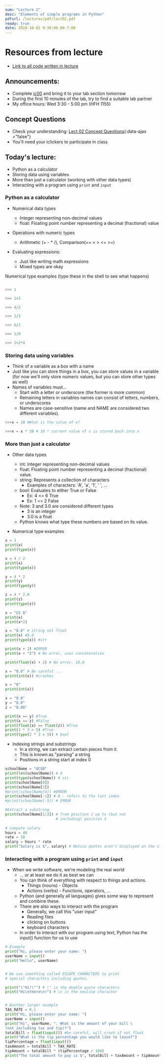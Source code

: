 ```yaml
---
num: "Lecture 2"
desc: "Elements of simple programs in Python"
pdfurl: /lectures/pdf/lect02.pdf
ready: true
date: 2018-10-02 9:30:00.00-7:00
---
```



# Resources from lecture

* [Link to all code written in lecture](https://github.com/ucsb-cs8-f18/cs8-f18-lecture-code)

## Announcements: 

* Complete [ic00](/hwk/ic00) and bring it to your lab section tomorrow
* During the first 10 minutes of the lab, try to find a suitable lab partner 
* My office hours: Wed 3:30 - 5:00 pm (HFH 1155)

## Concept Questions

* Check your understanding: [Lect 02 Concept Questions](lect02-concept.md){:data-ajax ="false"}
* You'll need your iclickers to participate in class


## Today's lecture:

* Python as a calculator
* Storing data using variables
* More than just a calculator (working with other data types)
* Interacting with a program using `print` and `input`
 

### Python as a calculator

* Numerical data types
    - Integer representing non-decimal values
    - float: Floating point number representing a decimal
        (fractional) value
* Operations with numeric types
    - Arithmetic (+ - * /), Comparison(== < > <= >=)

* Evaluating expressions:
    - Just like writing math expressions
    - Mixed types are okay     

Numerical type examples (type these in the shell to see what happens)


```python

>>> 1

>>> 1+2

>>> 4/2

>>> 1/3

>>> 6/2

>>> 1/0

>>> 1+2*4

```
 
### Storing data using variables

* Think of a variable as a box with a name
* Just like you can store things in a box, you can store values in a variable (for now we'll only store numeric values, but you can store other types as well)
* Names of variables must...
    - Start with a letter or underscore (the former is more common)
    - Remaining letters in variables names can consist of letters, numbers,
           or underscores
    - Names are case-sensitive (name and NAME are considered two different
           variables).

```python
>>>x = 10 #What is the value of x?

>>>x = x * 10 # 10 * current value of x is stored back into x


```

### More than just a calculator
* Other data types
    - int: Integer representing non-decimal values
    - float: Floating point number representing a decimal
        (fractional) value.
    - string: Represents a collection of characters
        - Examples of characters: 'A', 'a', '1', ' ', ...
    - bool: Evaluates to either True or False
        - Ex: 4 <= 6 True
        - Ex: 1 == 2 False
    - Note: 3 and 3.0 are considered different types
        - 3 is an integer
        - 3.0 is a float
    - Python knows what type these numbers are based on
        its value.

* Numerical type examples

```python
x = 1
print(x)
print(type(x))

x = 4 / 2
print(x)
print(type(x))

y = 4 * 2
print(y)
print(type(y))

z = 4 * 2.0
print(z)
print(type(z))

x = "CS 8"
print(x)
print(x*2)

x = "8.0" # string not float
print(x) #8.0
print(type(x)) #str

print(x + 2) #ERROR
print(x + "2") # No error, uses concatenation

print(float(x) + 2) # No error, 10.0

x = "8.0" # Be careful ...
print(int(x)) #crashes

x = "8"
print(int(x))

x = "8.0"
y = "8.0"
z = "8.00"

print(x == y) #True
print(x == z) #False
print(float(x) == float(z)) #True
print(2 * 3 > 5) #True
print(type(2 * 3 > 5)) # bool

```

* Indexing strings and substrings
    - In a string, we can extract certain pieces from it.
    - This is known as "parsing" a string
    - Positions in a string start at index 0

```python
schoolName = "UCSB"
print(len(schoolName)) # 4
print(type(schoolName)) # str
print(schoolName[0])
print(schoolName[3])
#print(schoolName[4]) #ERROR
print(schoolName[-1]) # B - refers to the last index
#print(schoolName[-5]) # ERROR

#Extract a substring
print(schoolName[1:3]) # from position 1 up to (but not
                       # including) position 3
                       
# compute salary
hours = 40
rate = 10
salary = hours * rate
print("Salary is $", salary) # Notice quotes aren't displayed on the string in the outpout

```
 
### Interacting with a program using `print` and `input`
* When we write software, we're modeling the real world
    - ... or at least we do it as best we can
    - You can think of everything with respect to things
        and actions.
        - Things (nouns) - Objects
        - Actions (verbs) - Functions, operators, ...
    - Python (and generally all languages) gives some way
        to represent and combine these.
    - There are also ways to interact with the program
        - Generally, we call this "user input"
        - Reading files
        - clicking on buttons
        - keyboard characters
    - In order to interact with our program using text,
        Python has the input() function for us to use

```python
# Example
print("Hi, please enter your name: ")
userName = input()
print("Hello", userName)


# We use something called ESCAPE CHARACTERS to print
# special characters including quotes.

print("\"Hi!\"") # \" is the double quote characters
print("Hi\nthere\n!") # \n is the newline character


# Another larger example
TAX_RATE = 0.1
print("Hi, please enter your name: ")
userName = input()
print("Hi", userName, ". What is the amount of your bill \
(not including tax and tip)?")
totalBill = float(input()) #be careful, will crash if not float
print("What is the tip percentage you would like to leave?")
tipPercentage = float(input())
taxAmount = totalBill * TAX_RATE
tipAmount = totalBill * (tipPercentage / 100)
print("The total amount to pay is $", totalBill + taxAmount + tipAmount)
```

